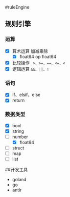 #ruleEngine

## 规则引擎

### 运算
- [x] 算术运算 加减乘除
  - [x] float64 op float64
- [x] 比较操作 ``` >、>=、==、<=、<```
- [x] 逻辑运算 ```&&、||、! ```

### 语句
- [x] if、elsif、else
- [x] return

### 数据类型
- [x] bool
- [x] string
- [ ] number
  - [x] float64
- [ ] struct
- [ ] map
- [ ] list

##开发工具
- goland
- go
- antlr